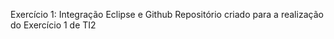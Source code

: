 Exercício 1: Integração Eclipse e Github
Repositório criado para a realização do Exercício 1 de TI2

